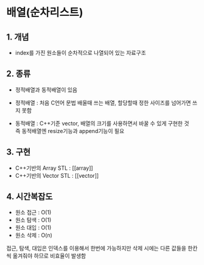 # 배열(순차리스트)

## 1. 개념
- index를 가진 원소들이 순차적으로 나열되어 있는 자료구조

## 2. 종류
- 정적배열과 동적배열이 있음

- 정적배열 : 처음 C언어 문법 배울때 쓰는 배열, 할당할때 정한 사이즈를 넘어가면 쓰지 못함
- 동적배열 : C++기준 vector, 배열의 크기를 사용하면서 바꿀 수 있게 구현한 것  
		즉 동적배열엔 resize기능과 append기능이 필요

## 3. 구현
- C++기반의 Array STL : [[array]]
- C++기반의 Vector STL : [[vector]]

## 4. 시간복잡도
- 원소 접근 : O(1)
- 원소 탐색 : O(1)
- 원소 대입 : O(1)
- 원소 삭제 : O(n)

접근, 탐색, 대입은 인덱스를 이용해서 한번에 가능하지만 삭제 시에는 다른 값들을 한칸씩 옮겨줘야 하므로 비효율이 발생함